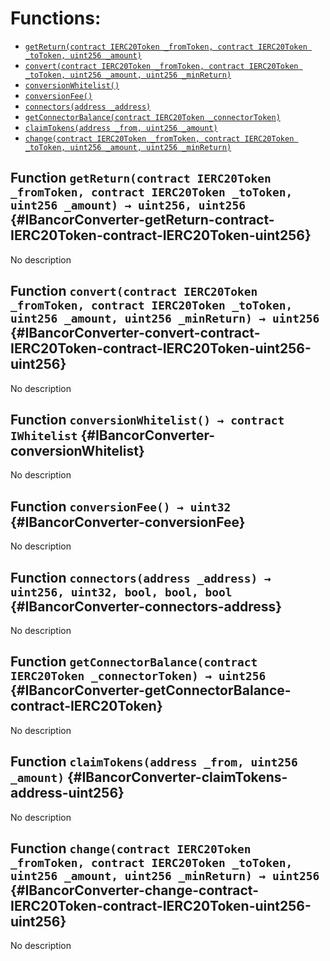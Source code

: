 

# Functions:
- [`getReturn(contract IERC20Token _fromToken, contract IERC20Token _toToken, uint256 _amount)`](#IBancorConverter-getReturn-contract-IERC20Token-contract-IERC20Token-uint256)
- [`convert(contract IERC20Token _fromToken, contract IERC20Token _toToken, uint256 _amount, uint256 _minReturn)`](#IBancorConverter-convert-contract-IERC20Token-contract-IERC20Token-uint256-uint256)
- [`conversionWhitelist()`](#IBancorConverter-conversionWhitelist)
- [`conversionFee()`](#IBancorConverter-conversionFee)
- [`connectors(address _address)`](#IBancorConverter-connectors-address)
- [`getConnectorBalance(contract IERC20Token _connectorToken)`](#IBancorConverter-getConnectorBalance-contract-IERC20Token)
- [`claimTokens(address _from, uint256 _amount)`](#IBancorConverter-claimTokens-address-uint256)
- [`change(contract IERC20Token _fromToken, contract IERC20Token _toToken, uint256 _amount, uint256 _minReturn)`](#IBancorConverter-change-contract-IERC20Token-contract-IERC20Token-uint256-uint256)


## Function `getReturn(contract IERC20Token _fromToken, contract IERC20Token _toToken, uint256 _amount) → uint256, uint256` {#IBancorConverter-getReturn-contract-IERC20Token-contract-IERC20Token-uint256}
No description
## Function `convert(contract IERC20Token _fromToken, contract IERC20Token _toToken, uint256 _amount, uint256 _minReturn) → uint256` {#IBancorConverter-convert-contract-IERC20Token-contract-IERC20Token-uint256-uint256}
No description
## Function `conversionWhitelist() → contract IWhitelist` {#IBancorConverter-conversionWhitelist}
No description
## Function `conversionFee() → uint32` {#IBancorConverter-conversionFee}
No description
## Function `connectors(address _address) → uint256, uint32, bool, bool, bool` {#IBancorConverter-connectors-address}
No description
## Function `getConnectorBalance(contract IERC20Token _connectorToken) → uint256` {#IBancorConverter-getConnectorBalance-contract-IERC20Token}
No description
## Function `claimTokens(address _from, uint256 _amount)` {#IBancorConverter-claimTokens-address-uint256}
No description
## Function `change(contract IERC20Token _fromToken, contract IERC20Token _toToken, uint256 _amount, uint256 _minReturn) → uint256` {#IBancorConverter-change-contract-IERC20Token-contract-IERC20Token-uint256-uint256}
No description

